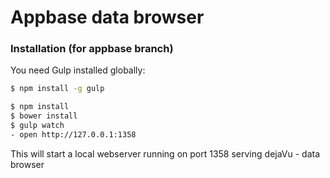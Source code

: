 Appbase data browser
====

### Installation (for appbase branch)

You need Gulp installed globally:

```sh
$ npm install -g gulp
```

```sh
$ npm install 
$ bower install
$ gulp watch
- open http://127.0.0.1:1358
```

This will start a local webserver running on port 1358 serving dejaVu - data browser